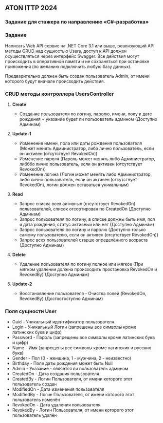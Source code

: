 ## ATON ITTP 2024

### Задание для стажера по направлению «C#-разработка»

### Задание

Написать Web API сервис на .NET Core 3.1 или выше, реализующий API методы CRUD над сущностью Users, доступ к API должен осуществляться через интерфейс Swagger. Все действия могут происходить в оперативной памяти и не сохраняться при остановке приложения (по желанию подключить любую базу данных).

Предварительно должен быть создан пользователь Admin, от имени которого будут вначале происходить действия.

### CRUD методы контроллера UsersController

1. **Create**
   - Создание пользователя по логину, паролю, имени, полу и дате рождения + указание будет ли пользователь админом (Доступно Админам)

2. **Update-1**
   - Изменение имени, пола или даты рождения пользователя (Может менять Администратор, либо лично пользователь, если он активен (отсутствует RevokedOn))
   - Изменение пароля (Пароль может менять либо Администратор, либббо лично пользователь, если он активен (отсутствует RevokedOn))
   - Изменение логина (Логин может менять либо Администратор, либо лично пользователь, если он активен (отсутствует RevokedOn), логин должен оставаться уникальным)

3. **Read**
   - Запрос списка всех активных (отсутствует RevokedOn) пользователей, список отсортирован по CreatedOn (Доступно Админам)
   - Запрос пользователя по логину, в списке должны быть имя, пол и дата рождения, статус активный или нет (Доступно Админам)
   - Запрос пользователя по логину и паролю (Доступно только самому пользователю, если он активен (отсутствует RevokedOn))
   - Запрос всех пользователей старше определённого возраста (Доступно Админам)

4. **Delete**
   - Удаление пользователя по логину полное или мягкое (При мягком удалении должна происходить простановка RevokedOn и RevokedBy) (Доступно Админам)

5. **Update-2**
   - Восстановление пользователя - Очистка полей (RevokedOn, RevokedBy) (Достостоступно Админам)

### Поля сущности User

- Guid - Уникальный идентификатор пользователя
- Login - Уникальный Логин (запрещены все символы кроме латинских букв и цифр)
- Password - Пароль (запрещены все символы кроме латинских букв и цифр)
- Name - Имя (запрещены все символы кроме латинских и русских букв)
- Gender - Пол (0 - женщина, 1 - мужчина, 2 - неизвестно)
- Birthday - Поле даты рождения может быть Null
- Admin - Указание - является ли пользователь админом
- CreatedOn - Дата создания пользователя
- CreatedBy - Логин Пользователя, от имени которого этот пользователь создан
- ModifiedOn - Дата изменения пользователя
- ModifiedBy - Логин Пользователя, от имени которого этот пользователь изменён
- RevokedOn - Дата удаления пользователя
- RevokedBy - Логин Пользователя, от имени которого этот пользователь удалён
